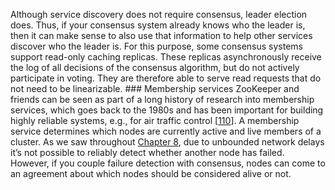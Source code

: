 Although service discovery does not require consensus, leader election does. Thus, if your consensus
system already knows who the leader is, then it can make sense to also use that information to help
other services discover who the leader is. For this purpose, some consensus systems support
read-only caching replicas. These replicas asynchronously receive the log of all decisions of the
consensus algorithm, but do not actively participate in voting. They are therefore able to serve
read requests that do not need to be linearizable. ### Membership services 
ZooKeeper and friends can be seen as part of a long history of research into membership services,
which goes back to the 1980s and has been important for building highly reliable systems, e.g., for
air traffic control [[110](ch09.html#Birman2010ct)]. A membership service determines which nodes are currently active and live members of a cluster. As
we saw throughout [Chapter 8](ch08.html#ch_distributed), due to unbounded network delays it’s not possible to reliably
detect whether another node has failed. However, if you couple failure detection with consensus,
nodes can come to an agreement about which nodes should be considered alive or not.